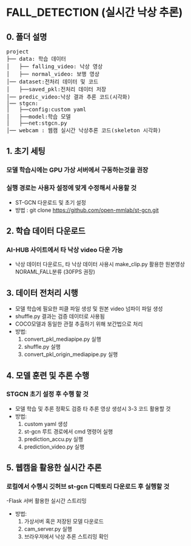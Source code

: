 # FALL_DETECTION (실시간 낙상 추론)

## 0. 폴더 설명
<pre>
project
├── data: 학습 데이터
│   ├── falling_video: 낙상 영상
│   ├── normal_video: 보행 영상
│── dataset:전처리 데이터 및 코드
│   ├──saved_pkl:전처리 데이터 저장
│── predic_video:낙상 결과 추론 코드(시각화)
│── stgcn:
│   ├──config:custom yaml
│   ├──model:학습 모델
│   ├──net:stgcn.py
│── webcam : 웹캠 실시간 낙상추론 코드(skeleton 시각화)
</pre>

## 1. 초기 세팅 
### 모델 학습시에는 GPU 가상 서버에서 구동하는것을 권장
### 실행 경로는 사용자 설정에 맞게 수정해서 사용할 것
- ST-GCN 다운로드 및 초기 설정
- 방법 : git clone https://github.com/open-mmlab/st-gcn.git

## 2. 학습 데이터 다운로드
### AI-HUB 사이트에서 타 낙상 video 다운 가능
- 낙상 데이터 다운로드, 타 낙상 데이터 사용시 make_clip.py 활용한 원본영상 NORAML,FALL분류 (30FPS 권장)

## 3. 데이터 전처리 시행 
- 모델 학습에 필요한 피클 파일 생성 및 원본 video 넘파이 파일 생성
- shuffle.py 결과는 검증 데이터로 사용됨
- COCO모델과 동일한 관절 추출하기 위해 보간법으로 처리
- 방법:
     1. convert_pkl_mediapipe.py 실행
     2. shuffle.py 실행
     3. convert_pkl_origin_mediapipe.py 실행

## 4. 모델 훈련 및 추론 수행
### STGCN 초기 설정 후 수행 할 것 
- 모델 학습 및 추론 정확도 검증 타 추론 영상 생성시 3-3 코드 활용할 것
- 방법:
     1. custom yaml 생성 
     2. st-gcn 루트 경로에서 cmd 명령어 실행
     3. prediction_accu.py 실행
     4. prediction_video.py 실행
    
## 5. 웹캠을 활용한 실시간 추론
### 로컬에서 수행시 깃허브 st-gcn 디렉토리 다운로드 후 실행할 것
-Flask 서버 활용한 실시간 스트리밍  
- 방법:
     1. 가상서버 혹은 저장된 모델 다운로드
     2. cam_server.py 실행
     3. 브라우저에서 낙상 추론 스트리밍 확인

